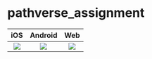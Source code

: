 # pathverse_assignment

| iOS  | Android |  Web |
| :---------------: | :---------------: | :---------------: |
| [![](https://github.com/loydkim/pathverse_assignment/blob/main/pathverse_ios.gif)](https://github.com/loydkim/pathverse_assignment/blob/main/pathverse_ios.gif) | [![](https://github.com/loydkim/pathverse_assignment/blob/main/pathverse_android.gif)](https://github.com/loydkim/pathverse_assignment/blob/main/pathverse_android.gif) | [![](https://github.com/loydkim/pathverse_assignment/blob/main/pathverse_web.gif)](https://github.com/loydkim/pathverse_assignment/blob/main/pathverse_web.gif) |
